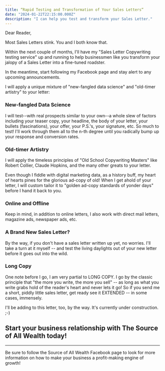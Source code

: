 ```yaml
---
title: “Rapid Testing and Transformation of Your Sales Letters”
date: "2024-01-22T22:15:00.000Z"
description: "I can help you test and transform your Sales Letter."
---
```


Dear Reader,

Most Sales Letters stink. You and I both know that.

Within the next couple of months, I'll have my "Sales Letter Copywriting testing service" up and running to help businessmen like you transform your jalopy of a Sales Letter into a fine-tuned roadster.

In the meantime, start following my Facebook page and stay alert to any upcoming announcements. 

I will apply a unique mixture of "new-fangled data science" and "old-timer artistry" to your letter:

### New-fangled Data Science
I will test--with real prospects similar to your own--a whole slew of factors including your teaser copy, your headline, the body of your letter, your bullets (fascinations), your offer, your P.S.'s, your signature, etc. So much to test! I'll work through them all to the n-th degree until you radically bump up your response and conversion rates.

### Old-timer Artistry
I will apply the timeless principles of "Old School Copywriting Masters" like Robert Collier, Claude Hopkins, and the many other greats to your letter.

Even though I fiddle with digital marketing data, as a history buff, my heart of hearts pines for the glorious ad-copy of old! When I get ahold of your letter, I will custom tailor it to "golden ad-copy standards of yonder days" before I hand it back to you.

### Online and Offline
Keep in mind, in addition to online letters, I also work with direct mail letters, magazine ads, newspaper ads, etc.

### A Brand New Sales Letter?
By the way, if you don't have a sales letter written up yet, no worries. I'll take a turn at it myself -- and test the living daylights out of your new letter before it goes out into the wild.

### Long Copy
One note before I go, I am very partial to LONG COPY. I go by the classic principle that "the more you write, the more you sell" -- as long as what you write grabs hold of the reader's heart and never lets it go! So if you send me a short, piddly little sales letter, get ready see it EXTENDED -- in some cases, immensely.

I'll be adding to this letter, too, by the way. It's currently under construction. ;-)

Start your business relationship with The Source of All Wealth today!
---

---
Be sure to follow the Source of All Wealth Facebook page to look for more information on how to make your business a profit-making engine of growth!

